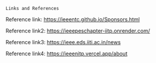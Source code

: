     Links and References

Reference link: https://ieeentc.github.io/Sponsors.html

Reference link2: https://ieeepeschapter-iitp.onrender.com/

Reference link3: https://ieee.eds.iiti.ac.in/news

Reference link4: https://ieeenitp.vercel.app/about



